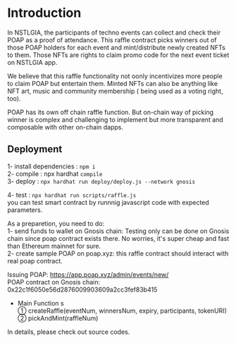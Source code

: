 # Introduction

In NSTLGIA, the participants of techno events can collect and check their POAP as a proof of attendance. This raffle contract picks winners out of those POAP holders for each event and mint/distribute newly created NFTs to them. Those NFTs are rights to claim promo code for the next event ticket on NSTLGIA app. 

We believe that this raffle functionality not oonly incentivizes more people to claim POAP but entertain them. Minted NFTs can also be anything like NFT art, music and community membership ( being used as a voting right, too). 

POAP has its own off chain raffle function. But on-chain way of picking winner is complex and challenging to implement but more transparent and composable with other on-chain dapps. 

## Deployment
1- install dependencies : `npm i` <br>
2- compile : npx hardhat `compile` <br>
3- deploy : `npx hardhat run deploy/deploy.js --network gnosis`  <br>

4- test : `npx hardhat run scripts/raffle.js` <br>
you can test smart contract by runnnig javascript code with expected parameters.

As a preparetion, you need to do:<br>
1- send funds to wallet on Gnosis chain: Testing only can be done on Gnosis chain since poap contract exists there. No worries, it's super cheap and fast than Ethereum mainnet for sure. <br>
2- create sample POAP on poap.xyz: this raffle contract should interact with real poap contract. <br>

Issuing POAP: https://app.poap.xyz/admin/events/new/ <br>
POAP contract on Gnosis chain: 0x22c1f6050e56d2876009903609a2cc3fef83b415 <br>

- Main Function s<br>
① createRaffle(eventNum, winnersNum, expiry, participants, tokenURI) <br>
② pickAndMint(raffleNum) <br>

In details, please check out source codes. 



